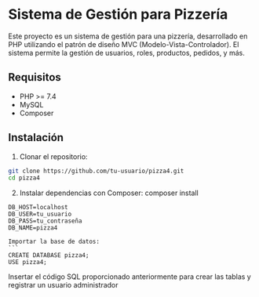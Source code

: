 # Sistema de Gestión para Pizzería

Este proyecto es un sistema de gestión para una pizzería, desarrollado en PHP utilizando el patrón de diseño MVC (Modelo-Vista-Controlador). El sistema permite la gestión de usuarios, roles, productos, pedidos, y más.

## Requisitos

- PHP >= 7.4
- MySQL
- Composer

## Instalación

1. Clonar el repositorio:

```bash
git clone https://github.com/tu-usuario/pizza4.git
cd pizza4
```

2. Instalar dependencias con Composer:
   composer install

````Configurar el archivo .env con las credenciales de tu base de datos:
DB_HOST=localhost
DB_USER=tu_usuario
DB_PASS=tu_contraseña
DB_NAME=pizza4

Importar la base de datos:
```
CREATE DATABASE pizza4;
USE pizza4;

````

 Insertar el código SQL proporcionado anteriormente para crear las tablas y registrar un usuario administrador


